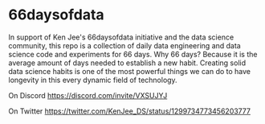 # 66daysofdata

In support of Ken Jee's 66daysofdata initiative and the data science community, this repo is a collection of daily data engineering and data science code and experiments for 66 days.  Why 66 days?  Because it is the average amount of days needed to establish a new habit. Creating solid data science habits is one of the most powerful things we can do to have longevity in this every dynamic field of technology.

On Discord
https://discord.com/invite/VXSUJYJ

On Twitter 
https://twitter.com/KenJee_DS/status/1299734773456203777



